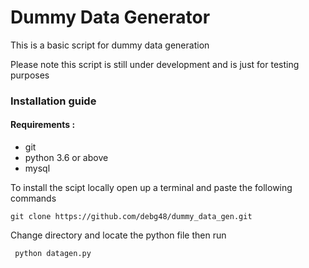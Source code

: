 # Dummy Data Generator

This is a basic script for dummy data generation

Please note this script is still under development and is just for testing purposes

### Installation guide 

#### Requirements :

* git
* python 3.6 or above 
* mysql 


To install the scipt locally open up a terminal and paste the following commands  

``` git clone https://github.com/debg48/dummy_data_gen.git ```

Change directory and locate the python file then run 

``` python datagen.py```
